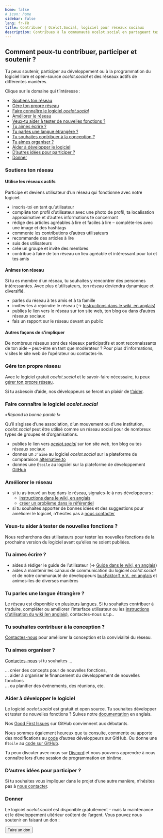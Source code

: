 ```yaml
---
home: false
# icon: home
sidebar: false
lang: fr-FR
title: Contribuer | Ocelot.Social, logiciel pour réseaux sociaux
description: Contribues à la communauté ocelot.social en partageant tes idées et suggestions et en améliorant ce logiciel libre et open source pour les réseaux sociaux.
---
```


## Comment peux-tu contribuer, participer et soutenir ?

Tu peux soutenir, participer au développement ou à la programmation du logiciel libre et open-source *ocelot.social* et des réseaux actifs de différentes manières.

Clique sur le domaine qui t’intéresse :

- [Soutiens ton réseau](#soutiens-ton-reseau)
- [Gére ton propre réseau](#gere-ton-propre-reseau)
- [Faire connaître le logiciel *ocelot.social*](#faire-connaitre-le-logiciel-ocelot-social)
- [Améliorer le réseau](#ameliorer-le-reseau)
- [Veux-tu aider à tester de nouvelles fonctions ?](#veux-tu-aider-a-tester-de-nouvelles-fonctions)
- [Tu aimes écrire ?](#tu-aimes-ecrire)
- [Tu parles une langue étrangère ?](#tu-parles-une-langue-etrangere)
- [Tu souhaites contribuer à la conception ?](#tu-souhaites-contribuer-a-la-conception)
- [Tu aimes organiser ?](#tu-aimes-organiser)
- [Aider à développer le logiciel](#aider-a-developper-le-logiciel)
- [D’autres idées pour participer ?](#d-autres-idees-pour-participer)
- [Donner](#donner)

### Soutiens ton réseau

#### Utilise les réseaux actifs

Participe et deviens utilisateur d’un réseau qui fonctionne avec notre logiciel.

- inscris-toi en tant qu’utilisateur
- complète ton profil d’utilisateur avec une photo de profil, ta localisation approximative et d’autres informations te concernant
- rédige des articles agréables à lire et faciles à lire – complète-les avec une image et des hashtags
- commente les contributions d’autres utilisateurs
- recommande des articles à lire
- suis des utilisateurs
- crée un groupe et invite des membres
- contribue à faire de ton réseau un lieu agréable et intéressant pour toi et tes amis

#### Animes ton réseau

Si tu es membre d’un réseau, tu souhaites y rencontrer des personnes intéressantes.
Avec plus d’utilisateurs, ton réseau deviendra dynamique et diversifié.

- parles du réseau à tes amis et à ta famille
- invites-les à rejoindre le réseau (→ [Instructions dans le wiki, en anglais](https://github.com/Ocelot-Social-Community/Ocelot-Social/wiki/en:Invitations))
- publies le lien vers le réseau sur ton site web, ton blog ou dans d’autres réseaux sociaux
- fais un rapport sur le réseau devant un public

#### Autres façons de s’impliquer

De nombreux réseaux sont des réseaux participatifs et sont reconnaissants de ton aide – peut-être en tant que modérateur ?
Pour plus d’informations, visites le site web de l’opérateur ou contactes-le.

### Gére ton propre réseau

Avec le logiciel gratuit *ocelot.social* et le savoir-faire nécessaire, tu peux [gérer ton propre réseau](/fr/get-started/).

Si tu asbesoin d’aide, nos développeurs se feront un plaisir de [t’aider](/fr/contact/).

### Faire connaître le logiciel *ocelot.social*

<!-- markdownlint-disable-next-line no-emphasis-as-heading -->
*«Répand la bonne parole !»*

Qu’il s’agisse d’une association, d’un mouvement ou d’une institution, *ocelot.social* peut être utilisé comme un réseau social pour de nombreux types de groupes et d’organisations.

- publies le lien vers [*ocelot.social*](https://ocelot.social) sur ton site web, ton blog ou tes réseaux sociaux
- donnes un `J’aime` au logiciel *ocelot.social* sur la plateforme de comparaison [alternative.to](https://alternativeto.net/software/ocelot-social/about/)
- donnes une `Étoile` au logiciel sur la plateforme de développement [GitHub](https://github.com/Ocelot-Social-Community/Ocelot-Social)

### Améliorer le réseau

- si tu as trouvé un bug dans le réseau, signales-le à nos développeurs :
  - [instructions dans le wiki, en anglais](https://github.com/Ocelot-Social-Community/Ocelot-Social/wiki/en:FAQ#how-can-i-report-a-bug)
  - [créer un problème dans le référentiel](https://github.com/Ocelot-Social-Community/Ocelot-Social/issues/new/choose)
- si tu souhaites apporter de bonnes idées et des suggestions pour améliorer le logiciel, n’hésites pas à [nous contacter](/fr/contact/)

### Veux-tu aider à tester de nouvelles fonctions ?

Nous recherchons des utilisateurs pour tester les nouvelles fonctions de la prochaine version du logiciel avant qu’elles ne soient publiées.

### Tu aimes écrire ?

- aides à rédiger le guide de l’utilisateur (→ [Guide dans le wiki, en anglais](https://github.com/Ocelot-Social-Community/Ocelot-Social/wiki/en:Wiki:Editor's-Guide))
- aides à maintenir les canaux de communication du logiciel *ocelot.social* et de notre communauté de développeurs [busFaktor() e.V., en anglais](https://busfaktor.org/en/) et animes-les de diverses manières

### Tu parles une langue étrangère ?

Le réseau est disponible en [plusieurs langues](/fr/features/#languages). Si tu souhaites contribuer à traduire, compléter ou améliorer l’interface utilisateur ou les [instructions d’utilisation du wiki (en anglais)](https://github.com/Ocelot-Social-Community/Ocelot-Social/wiki/en:Wiki:Editor's-Guide), contactes-nous s.t.p..

### Tu souhaites contribuer à la conception ?

[Contactes-nous](/fr/contact/) pour améliorer la conception et la convivialité du réseau.

### Tu aimes organiser ?

[Contactes-nous](/fr/contact/) si tu souhaites …

… créer des concepts pour de nouvelles fonctions,  
… aider à organiser le financement du développement de nouvelles fonctions  
… ou planifier des événements, des réunions, etc.

### Aider à développer le logiciel

Le logiciel *ocelot.social* est gratuit et open source.
Tu souhaites développer et tester de nouvelles fonctions ?
Suives notre [documentation](https://docs.ocelot.social/CONTRIBUTING.html) en anglais.

Nos [Good First Issues](https://github.com/Ocelot-Social-Community/Ocelot-Social/labels/good%20first%20issue) sur GitHub conviennent aux débutants.

Nous sommes également heureux que tu consulte, commente ou apporte des modifications au [code](https://github.com/Ocelot-Social-Community/Ocelot-Social/pulls) d’autres développeurs sur GitHub.
Ou donne une `Étoile` au [code sur GitHub](https://github.com/Ocelot-Social-Community/Ocelot-Social).

Tu peux discuter avec nous sur [Discord](https://discord.gg/AJSX9DCSUA) et nous pouvons apprendre à nous connaître lors d’une session de programmation en binôme.

### D’autres idées pour participer ?

Si tu souhaites vous impliquer dans le projet d’une autre manière, n’hésites pas à [nous contacter](/fr/contact/).

### Donner

Le logiciel *ocelot.social* est disponible gratuitement – mais la maintenance et le développement ultérieur coûtent de l’argent.
Vous pouvez nous soutenir en faisant un don :

<!-- markdownlint-disable MD033 -->
<a href="/fr/donate/">
  <Button class="donate-button">
    Faire un don
  </Button>
</a>
<!-- markdownlint-enable MD033 -->
